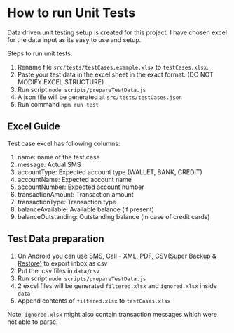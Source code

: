 # How to run Unit Tests

Data driven unit testing setup is created for this project. I have chosen excel for the data input as its easy to use and setup.

Steps to run unit tests:

1. Rename file `src/tests/testCases.example.xlsx` to `testCases.xlsx`.
2. Paste your test data in the excel sheet in the exact format. (DO NOT MODIFY EXCEL STRUCTURE)
3. Run script `node scripts/prepareTestData.js`
4. A json file will be generated at `src/tests/testCases.json`
5. Run command  `npm run test`


## Excel Guide

Test case excel has following columns:
1. name: name of the test case
2. message: Actual SMS
3. accountType: Expected account type (WALLET, BANK, CREDIT)
4. accountName: Expected account name
5. accountNumber: Expected account number
6. transactionAmount: Transaction amount
7. transactionType: Transaction type
8. balanceAvailable: Available balance (if present)
9. balanceOutstanding: Outstanding balance (in case of credit cards)

## Test Data preparation

1. On Android you can use [SMS, Call - XML, PDF, CSV(Super Backup & Restore)](https://play.google.com/store/apps/details?id=com.greenchills.superbackup) to export inbox as csv
2. Put the .csv files in `data/csv`
3. Run script `node scripts/prepareTestData.js`
4. 2 excel files will be generated `filtered.xlsx` and `ignored.xlsx` inside `data`
5. Append contents of `filtered.xlsx` to `testCases.xlsx`

Note: `ignored.xlsx` might also contain transaction messages which were not able to parse. 